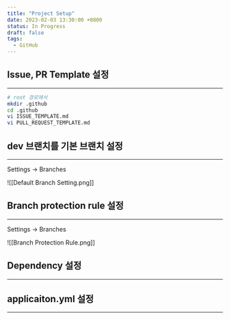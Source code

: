 ```yaml
---
title: "Project Setup"
date: 2023-02-03 13:30:00 +0800
status: In Progress
draft: false
tags:
  - GitHub
---
```

## Issue, PR Template 설정
---
```bash
# root 경로에서
mkdir .github
cd .github
vi ISSUE_TEMPLATE.md
vi PULL_REQUEST_TEMPLATE.md
```

## dev 브랜치를 기본 브랜치 설정
---
Settings → Branches

![[Default Branch Setting.png]]

## Branch protection rule 설정
---
Settings → Branches

![[Branch Protection Rule.png]]

## Dependency 설정
---
## applicaiton.yml 설정
---
